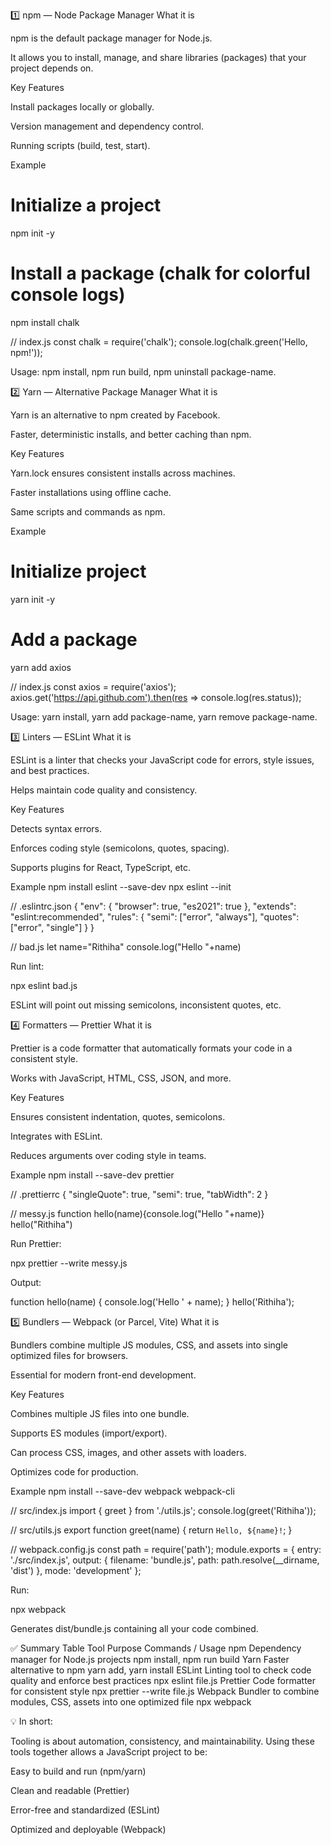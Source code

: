 1️⃣ npm — Node Package Manager
What it is

npm is the default package manager for Node.js.

It allows you to install, manage, and share libraries (packages) that your project depends on.

Key Features

Install packages locally or globally.

Version management and dependency control.

Running scripts (build, test, start).

Example
# Initialize a project
npm init -y

# Install a package (chalk for colorful console logs)
npm install chalk

// index.js
const chalk = require('chalk');
console.log(chalk.green('Hello, npm!'));


Usage:
npm install, npm run build, npm uninstall package-name.

2️⃣ Yarn — Alternative Package Manager
What it is

Yarn is an alternative to npm created by Facebook.

Faster, deterministic installs, and better caching than npm.

Key Features

Yarn.lock ensures consistent installs across machines.

Faster installations using offline cache.

Same scripts and commands as npm.

Example
# Initialize project
yarn init -y

# Add a package
yarn add axios

// index.js
const axios = require('axios');
axios.get('https://api.github.com').then(res => console.log(res.status));


Usage:
yarn install, yarn add package-name, yarn remove package-name.

3️⃣ Linters — ESLint
What it is

ESLint is a linter that checks your JavaScript code for errors, style issues, and best practices.

Helps maintain code quality and consistency.

Key Features

Detects syntax errors.

Enforces coding style (semicolons, quotes, spacing).

Supports plugins for React, TypeScript, etc.

Example
npm install eslint --save-dev
npx eslint --init

// .eslintrc.json
{
  "env": { "browser": true, "es2021": true },
  "extends": "eslint:recommended",
  "rules": { "semi": ["error", "always"], "quotes": ["error", "single"] }
}

// bad.js
let name="Rithiha"
console.log("Hello "+name)


Run lint:

npx eslint bad.js


ESLint will point out missing semicolons, inconsistent quotes, etc.

4️⃣ Formatters — Prettier
What it is

Prettier is a code formatter that automatically formats your code in a consistent style.

Works with JavaScript, HTML, CSS, JSON, and more.

Key Features

Ensures consistent indentation, quotes, semicolons.

Integrates with ESLint.

Reduces arguments over coding style in teams.

Example
npm install --save-dev prettier

// .prettierrc
{
  "singleQuote": true,
  "semi": true,
  "tabWidth": 2
}

// messy.js
function hello(name){console.log("Hello "+name)}
hello("Rithiha")


Run Prettier:

npx prettier --write messy.js


Output:

function hello(name) {
  console.log('Hello ' + name);
}
hello('Rithiha');

5️⃣ Bundlers — Webpack (or Parcel, Vite)
What it is

Bundlers combine multiple JS modules, CSS, and assets into single optimized files for browsers.

Essential for modern front-end development.

Key Features

Combines multiple JS files into one bundle.

Supports ES modules (import/export).

Can process CSS, images, and other assets with loaders.

Optimizes code for production.

Example
npm install --save-dev webpack webpack-cli

// src/index.js
import { greet } from './utils.js';
console.log(greet('Rithiha'));

// src/utils.js
export function greet(name) {
  return `Hello, ${name}!`;
}

// webpack.config.js
const path = require('path');
module.exports = {
  entry: './src/index.js',
  output: { filename: 'bundle.js', path: path.resolve(__dirname, 'dist') },
  mode: 'development'
};


Run:

npx webpack


Generates dist/bundle.js containing all your code combined.

✅ Summary Table
Tool	Purpose	Commands / Usage
npm	Dependency manager for Node.js projects	npm install, npm run build
Yarn	Faster alternative to npm	yarn add, yarn install
ESLint	Linting tool to check code quality and enforce best practices	npx eslint file.js
Prettier	Code formatter for consistent style	npx prettier --write file.js
Webpack	Bundler to combine modules, CSS, assets into one optimized file	npx webpack

💡 In short:

Tooling is about automation, consistency, and maintainability. Using these tools together allows a JavaScript project to be:

Easy to build and run (npm/yarn)

Clean and readable (Prettier)

Error-free and standardized (ESLint)

Optimized and deployable (Webpack)
